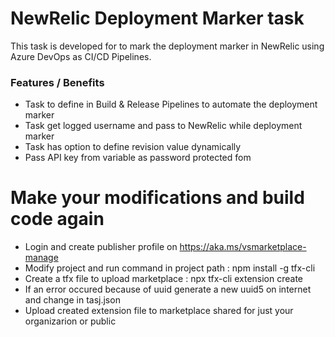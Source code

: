 # NewRelic Deployment Marker task

This task is developed for to mark the deployment marker in NewRelic using Azure DevOps as CI/CD Pipelines. 

### Features / Benefits

- Task to define in Build & Release Pipelines to automate the deployment marker
- Task get logged username and pass to NewRelic while deployment marker
- Task has option to define revision value dynamically
- Pass API key from variable as password protected fom

# Make your modifications and build code again
 - Login and create publisher profile on https://aka.ms/vsmarketplace-manage
 - Modify project and run command in project path : npm install -g tfx-cli
 - Create a tfx file to upload marketplace : npx tfx-cli extension create
 - If an error occured because of uuid generate a new uuid5 on internet and change in tasj.json
 - Upload created extension file to marketplace shared for just your organizarion or public
